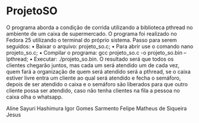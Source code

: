 # ProjetoSO

O programa aborda a condição de corrida utilizando a biblioteca pthread no ambiente de um caixa de supermercado.
O programa foi realizado no Fedora 25 utilizando o terminal do próprio sistema.
Passo para serem seguidos:
•	Baixar o arquivo: projeto_so.c;
• Para abrir use o comando nano projeto_so.c;
•	Compilar o programa: gcc projeto_so.c -o projeto_so.bin –lpthread;
•	Executar: ./projeto_so.bin.
O resultado será que todos os clientes chegarão juntos, mas cada um será atendido um de cada vez, quem fará a organização de quem será atendido será a pthread, se o caixa estiver livre entra um cliente ao qual será atendido e fecha o semáforo, depois de ser atendido o caixa e o semáforo são liberados para que outro cliente possa ser atendido, caso não tenha clientes na fila a pessoa no caixa olha o whatsapp.

Aline Sayuri Hashimura
Igor Gomes Sarmento
Felipe Matheus de Siqueira Jesus
